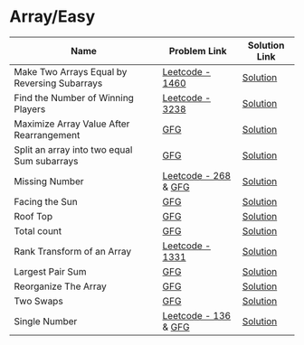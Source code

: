 # Array/Easy


| Name       | Problem Link                       | Solution Link                     |
|--------------------|------------------------------------|-----------------------------------|
| Make Two Arrays Equal by Reversing Subarrays          | [Leetcode - 1460](https://leetcode.com/problems/make-two-arrays-equal-by-reversing-subarrays)                | [Solution](https://github.com/moinhameed27/Ultimate-DSA/blob/main/Array/Easy/Make%20Two%20Arrays%20Equal%20by%20Reversing%20Subarrays.cpp)              |
| Find the Number of Winning Players         | [Leetcode - 3238](https://leetcode.com/problems/find-the-number-of-winning-players/description/)                | [Solution](https://github.com/moinhameed27/Ultimate-DSA/blob/main/Array/Easy/Find%20the%20Number%20of%20Winning%20Players.cpp)              |
| Maximize Array Value After Rearrangement         | [GFG](https://www.geeksforgeeks.org/problems/maximize-arrii-of-an-array0026/1)                | [Solution](https://github.com/moinhameed27/Ultimate-DSA/blob/main/Array/Easy/Maximize%20Array%20Value%20After%20Rearrangement.java)              |
| Split an array into two equal Sum subarrays         | [GFG](https://www.geeksforgeeks.org/problems/split-an-array-into-two-equal-sum-subarrays/1)                | [Solution](https://github.com/moinhameed27/Ultimate-DSA/blob/main/Array/Easy/Split%20an%20array%20into%20two%20equal%20Sum%20subarrays.cpp)              |
| Missing Number          | [Leetcode - 268](https://leetcode.com/problems/missing-number/) & [GFG](https://www.geeksforgeeks.org/problems/missing-number-in-array1416/1)                | [Solution](https://github.com/moinhameed27/Ultimate-DSA/blob/main/Array/Easy/Missing%20Number.cpp)              |
| Facing the Sun          | [GFG](https://www.geeksforgeeks.org/problems/facing-the-sun2126/1)                | [Solution](https://github.com/moinhameed27/Ultimate-DSA/blob/main/Array/Easy/Facing%20the%20Sun.cpp)              |
| Roof Top          | [GFG](https://www.geeksforgeeks.org/problems/roof-top-1587115621/1)                | [Solution](https://github.com/moinhameed27/Ultimate-DSA/blob/main/Array/Easy/Roof%20Top.cpp)              |
| Total count          | [GFG](https://www.geeksforgeeks.org/problems/total-count2415/1)                | [Solution](https://github.com/moinhameed27/Ultimate-DSA/blob/main/Array/Easy/Total%20count.cpp)              |
| Rank Transform of an Array         | [Leetcode - 1331](https://leetcode.com/problems/rank-transform-of-an-array/description/)                | [Solution](https://github.com/moinhameed27/Ultimate-DSA/blob/main/Array/Easy/Rank%20Transform%20of%20an%20Array.cpp)              |
| Largest Pair Sum          | [GFG](https://www.geeksforgeeks.org/problems/pair-sum--120604/1)                | [Solution](https://github.com/moinhameed27/Ultimate-DSA/blob/main/Array/Easy/Largest%20Pair%20Sum.cpp)              |
| Reorganize The Array          | [GFG](https://www.geeksforgeeks.org/problems/reorganize-the-array4810/1)                | [Solution](https://github.com/moinhameed27/Ultimate-DSA/blob/main/Array/Easy/Reorganize%20The%20Array.cpp)              |
| Two Swaps          | [GFG](https://www.geeksforgeeks.org/problems/two-swaps--155623/1)                | [Solution](https://github.com/moinhameed27/Ultimate-DSA/blob/main/Array/Easy/Two%20Swaps.cpp)              |
| Single Number          | [Leetcode - 136](https://leetcode.com/problems/single-number/description/) & [GFG](https://www.geeksforgeeks.org/problems/single-number1014/1)                | [Solution](https://github.com/moinhameed27/Ultimate-DSA/blob/main/Array/Easy/Single%20Number.cpp)              |